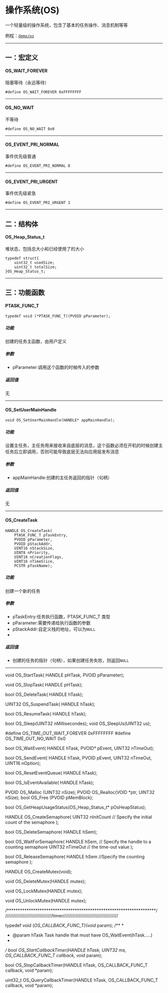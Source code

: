 操作系统(OS)
===

一个轻量级的操作系统，包含了基本的任务操作、消息机制等等

例程：[`demo/os`](https://github.com/Ai-Thinker-Open/GPRS_C_SDK/blob/master/demo/os/src/demo_os.c)

---

## 一：宏定义

#### OS_WAIT_FOREVER 

阻塞等待（永远等待）

```
#define OS_WAIT_FOREVER 0xFFFFFFFF
```

---

#### OS_NO_WAIT 

不等待

```
#define OS_NO_WAIT 0x0
```

---

#### OS_EVENT_PRI_NORMAL 

事件优先级普通

```
#define OS_EVENT_PRI_NORMAL 0
```

---

#### OS_EVENT_PRI_URGENT 

事件优先级紧急

```
#define OS_EVENT_PRI_URGENT 1
```

---

## 二：结构体

#### OS_Heap_Status_t

堆状态，包括总大小和已经使用了的大小

```
typedef struct{
    uint32_t usedSize;
    uint32_t totalSize;
}OS_Heap_Status_t;
```

---

## 三：功能函数

#### PTASK_FUNC_T

```
typedef void (*PTASK_FUNC_T)(PVOID pParameter);
```

##### 功能

创建的任务主函数，由用户定义

##### 参数

* pParameter:调用这个函数的时候传入的参数

##### 返回值

无

---


#### OS_SetUserMainHandle

```
void OS_SetUserMainHandle(HANDLE* appMainHandle);
```

##### 功能

设置主任务，主任务用来接收来自底层的消息，这个函数必须在开机的时候创建主任务后立即调用，否则可能导致底层无法向应用层发布消息

##### 参数

* appMainHandle:创建的主任务返回的指针（句柄）

##### 返回值

无

---

#### OS_CreateTask

```
HANDLE OS_CreateTask(
    PTASK_FUNC_T pTaskEntry,
    PVOID pParameter,
    PVOID pStackAddr,
    UINT16 nStackSize,
    UINT8 nPriority,
    UINT16 nCreationFlags,
    UINT16 nTimeSlice,
    PCSTR pTaskName);
```

##### 功能

创建一个新的任务

##### 参数

* pTaskEntry:任务执行函数，PTASK_FUNC_T 类型
* pParameter:需要传递给执行函数的参数
* pStackAddr:自定义栈的地址，可以为`NULL `
* 

##### 返回值

* 创建的任务的指针（句柄），如果创建任务失败，则返回`NULL`

---

void OS_StartTask(
    HANDLE pHTask,
    PVOID pParameter);

void OS_StopTask(
    HANDLE pHTask);

bool OS_DeleteTask(
    HANDLE hTask);

UINT32 OS_SuspendTask(
    HANDLE hTask);

bool OS_ResumeTask(
    HANDLE hTask);

bool OS_Sleep(UINT32 nMillisecondes);
void OS_SleepUs(UINT32 us);


#define OS_TIME_OUT_WAIT_FOREVER 0xFFFFFFFF
#define OS_TIME_OUT_NO_WAIT      0x0

bool OS_WaitEvent(
    HANDLE   hTask,
    PVOID*   pEvent,
    UINT32   nTimeOut);

bool OS_SendEvent(
    HANDLE hTask,
    PVOID  pEvent,
    UINT32 nTimeOut,
    UINT16 nOption);

bool OS_ResetEventQueue(
    HANDLE hTask);

bool OS_IsEventAvailable(
    HANDLE hTask);

PVOID OS_Malloc (UINT32 nSize);
PVOID OS_Realloc(VOID *ptr, UINT32 nSize);
bool  OS_Free   (PVOID pMemBlock);

bool OS_GetHeapUsageStatus(OS_Heap_Status_t* pOsHeapStatus);

HANDLE OS_CreateSemaphore(
    UINT32 nInitCount // Specify the initial count of the semaphore
    );

bool OS_DeleteSemaphore(
    HANDLE hSem);

bool OS_WaitForSemaphore(
    HANDLE hSem,    // Specify the handle to a counting semaphore
    UINT32 nTimeOut // the time-out value
    );

bool OS_ReleaseSemaphore(
    HANDLE hSem //Specify the counting semaphore
    );



HANDLE OS_CreateMutex(void);

void OS_DeleteMutex(HANDLE mutex);

void OS_LockMutex(HANDLE mutex);

void OS_UnlockMutex(HANDLE mutex);


/********************************************************************/
//////////////////////////////timer///////////////////////////////////

typedef void (*OS_CALLBACK_FUNC_T)(void* param);
/**
  *
  * @param hTask Task handle that must have OS_WaitEvent(hTask.....)
  *
  */
bool OS_StartCallbackTimer(HANDLE hTask, UINT32 ms, OS_CALLBACK_FUNC_T callback, void* param);

bool OS_StopCallbackTimer(HANDLE hTask, OS_CALLBACK_FUNC_T callback, void *param);

uint32_t OS_QueryCallbackTimer(HANDLE hTask, OS_CALLBACK_FUNC_T callback, void *param);